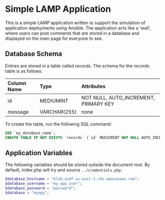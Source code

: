 # Simple LAMP Application
This is a simple LAMP application written to support the simulation of application deployments using Ansible. The application acts like a 'wall', where users can post comments that are stored in a database and displayed on the main page for everyone to see.

## Database Schema
Entries are stored in a table called *records*. The schema for the *records* table is as follows:

|Column Name|Type|Attributes|
|:---|:---|:---|
|id|MEDIUMINT|NOT NULL, AUTO_INCREMENT, PRIMARY KEY|
|message|VARCHAR(255)|none|

To create the table, run the following SQL command:
```sql
USE `my_database_name`;
CREATE TABLE IF NOT EXISTS `records` (`id` MEDIUMINT NOT NULL AUTO_INCREMENT, `message` VARCHAR(255), PRIMARY KEY (`id`));
```
## Application Variables
The following variables should be stored outside the document root. By default, index.php will try and source `../credentials.php`.
```php
$database_hostname = "blah.asdf.us-east-1.rds.amazonaws.com";
$database_username = "my_app_user";
$database_password = "password";
$database = "myapp";
```
